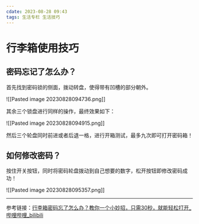 ```yaml
---
cdate: 2023-08-28 09:43
tags: 生活专栏 生活技巧 
---
```


# 行李箱使用技巧

## 密码忘记了怎么办？

首先找到密码锁的侧面，拨动转盘，使得带有凹槽的部分朝外。

![[Pasted image 20230828094736.png]]

其余三个锁盘进行同样的操作，最终效果如下：

![[Pasted image 20230828094915.png]]

然后三个轮盘同时前进或者后退一格，进行开箱测试，最多九次即可打开密码箱！

## 如何修改密码？

按住开关按钮，同时将密码轮盘拨动到自己想要的数字，松开按钮即修改密码成功！

![[Pasted image 20230828095357.png]]

---

参考链接：[行李箱密码忘了怎么办？教你一个小妙招，只需30秒，就能轻松打开_哔哩哔哩_bilibili](https://www.bilibili.com/video/BV1T7411H7yA/?spm_id_from=333.1007.top_right_bar_window_history.content.click&vd_source=028202a94fa5d8ef90ee83b8f049c8f8)